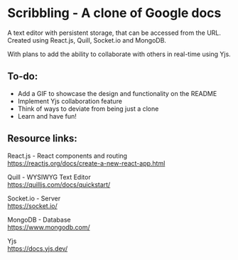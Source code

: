 # Scribbling - A clone of Google docs  

A text editor with persistent storage, that can be accessed from the URL.  
Created using React.js, Quill, Socket.io and MongoDB.  
  
With plans to add the ability to collaborate with others in real-time using Yjs.  

## To-do:  
* Add a GIF to showcase the design and functionality on the README
* Implement Yjs collaboration feature
* Think of ways to deviate from being just a clone
* Learn and have fun!

  
## Resource links:

React.js - React components and routing  
https://reactjs.org/docs/create-a-new-react-app.html  

Quill - WYSIWYG Text Editor  
https://quilljs.com/docs/quickstart/  

Socket.io - Server  
https://socket.io/  

MongoDB - Database  
https://www.mongodb.com/  

Yjs  
https://docs.yjs.dev/  
